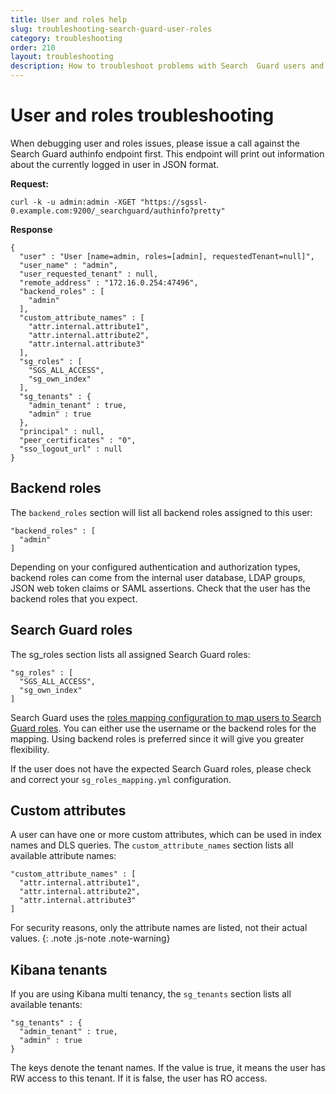 ```yaml
---
title: User and roles help
slug: troubleshooting-search-guard-user-roles
category: troubleshooting
order: 210
layout: troubleshooting
description: How to troubleshoot problems with Search  Guard users and roles.
---
```


<!--- Copyright 2019 floragunn GmbH -->

# User and roles troubleshooting

When debugging user and roles issues, please issue a call against the Search Guard authinfo endpoint first. This endpoint will print out information about the currently logged in user in JSON format.

**Request:**

```
curl -k -u admin:admin -XGET "https://sgssl-0.example.com:9200/_searchguard/authinfo?pretty"
```

**Response**

```
{
  "user" : "User [name=admin, roles=[admin], requestedTenant=null]",
  "user_name" : "admin",
  "user_requested_tenant" : null,
  "remote_address" : "172.16.0.254:47496",
  "backend_roles" : [
    "admin"
  ],
  "custom_attribute_names" : [
    "attr.internal.attribute1",
    "attr.internal.attribute2",
    "attr.internal.attribute3"
  ],
  "sg_roles" : [
    "SGS_ALL_ACCESS",
    "sg_own_index"
  ],
  "sg_tenants" : {
    "admin_tenant" : true,
    "admin" : true
  },
  "principal" : null,
  "peer_certificates" : "0",
  "sso_logout_url" : null
}
```

## Backend roles

The `backend_roles` section will list all backend roles assigned to this user:

```
"backend_roles" : [
  "admin"
]
```

Depending on your configured authentication and authorization types, backend roles can come from the internal user database, LDAP groups, JSON web token claims or SAML assertions. Check that the user has the backend roles that you expect.

## Search Guard roles

The sg_roles section lists all assigned Search Guard roles:

```
"sg_roles" : [
  "SGS_ALL_ACCESS",
  "sg_own_index"
]
```

Search Guard uses the [roles mapping configuration to map users to Search Guard roles](../_docs_roles_permissions/configuration_roles_mapping.md). You can either use the username or the backend roles for the mapping. Using backend roles is preferred since it will give you greater flexibility.

If the user does not have the expected Search Guard roles, please check and correct your `sg_roles_mapping.yml` configuration.

## Custom attributes

A user can have one or more custom attributes, which can be used in index names and DLS queries. The `custom_attribute_names` section lists all available attribute names:

```
"custom_attribute_names" : [
  "attr.internal.attribute1",
  "attr.internal.attribute2",
  "attr.internal.attribute3"
]
```

For security reasons, only the attribute names are listed, not their actual values.
{: .note .js-note .note-warning}

## Kibana tenants

If you are using Kibana multi tenancy, the `sg_tenants` section lists all available tenants:

```
"sg_tenants" : {
  "admin_tenant" : true,
  "admin" : true
}
```

The keys denote the tenant names. If the value is true, it means the user has RW access to this tenant. If it is false, the user has RO access.